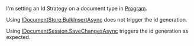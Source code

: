 I'm setting an Id Strategy on a document type in [Program](MartenIssues/Program.cs#L6).

Using [IDocumentStore.BulkInsertAsync](MartenIssues/Program.cs#L18) does not trigger the id generation.

Using [IDocumentSession.SaveChangesAsync](MartenIssues/Program.cs#L26) triggers the id generation as expected.
